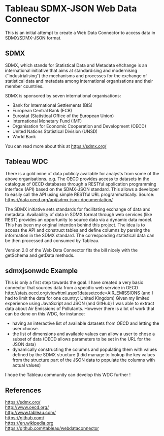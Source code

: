 # Tableau SDMX-JSON Web Data Connector
This is an initial attempt to create a Web Data Connector to access data in SDMX/SDMX-JSON format.

SDMX
---------------
SDMX, which stands for Statistical Data and Metadata eXchange is an international initiative that aims at standardising and modernising (“industrialising”) the mechanisms and processes for the exchange of statistical data and metadata among international organisations and their member countries.

SDMX is sponsored by seven international organisations:
* Bank for International Settlements (BIS)
* European Central Bank (ECB)
* Eurostat (Statistical Office of the European Union)
* International Monetary Fund (IMF)
* Organisation for Economic Cooperation and Development (OECD)
* United Nations Statistical Division (UNSD)
* World Bank

You can read more about this at https://sdmx.org/

Tableau WDC
---------------
There is a gold mine of data publicly available for analysts from some of the above organisations.
e.g. The OECD provides access to datasets in the catalogue of OECD databases through a RESTful application programming interface (API) based on the SDMX-JSON standard.  This allows a developer to easily call the API using simple RESTful URL programmatically.
Source: https://data.oecd.org/api/sdmx-json-documentation/

The SDMX initiative sets standards for facilitating exchange of data and metadata. Availability of data in SDMX format through web services (like REST) provides an opportunity to source data via a dynamic data model. This has been my original intention behind this project. The idea is to access the API and construct tables and define columns by parsing the information in the SDMX standard. The corresponding statistical data can be then processed and consumed by Tableau.

Version 2.0 of the Web Data Connector fits the bill nicely with the getSchema and getData methods.

sdmxjsonwdc Example
---------------
This is only a first step towards the goal. I have created a very basic connector that sources data from a specific web service in OECD
http://stats.oecd.org/viewhtml.aspx?datasetcode=AIR_EMISSIONS  (and I had to limit the data for one country: United Kingdom)
Given my limited experience using JavaScript and JSON (and GitHub) I was able to extract data about Air Emissions of Pollutants.
However there is a lot of work that can be done on this WDC, for instance:
* having an interactive list of available datasets from OECD and letting the user choose.
* the list of dimensions and available values can allow a user to chose a subset of data (OECD allows parameters to be set in the URL for the JSON data)
* dynamically constructing the columns and populating them with values defined by the SDMX structure
(I did manage to lookup the key values from the structure part of the JSON data to populate the columns with actual values)

I hope the Tableau community can develop this WDC further !

References
---------------
https://sdmx.org/  
http://www.oecd.org/  
http://www.tableau.com/  
https://github.com/  
https://en.wikipedia.org  
https://github.com/tableau/webdataconnector  
